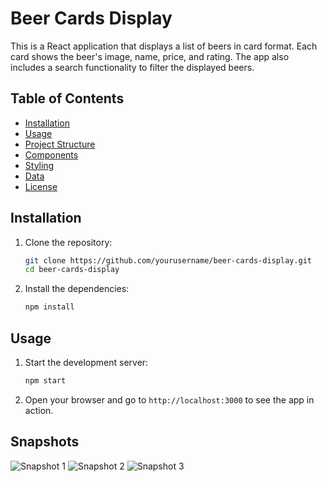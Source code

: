 # Beer Cards Display

This is a React application that displays a list of beers in card format. Each card shows the beer's image, name, price, and rating. The app also includes a search functionality to filter the displayed beers.

## Table of Contents

- [Installation](#installation)
- [Usage](#usage)
- [Project Structure](#project-structure)
- [Components](#components)
- [Styling](#styling)
- [Data](#data)
- [License](#license)

## Installation

1. Clone the repository:

    ```bash
    git clone https://github.com/yourusername/beer-cards-display.git
    cd beer-cards-display
    ```

2. Install the dependencies:

    ```bash
    npm install
    ```

## Usage

1. Start the development server:

    ```bash
    npm start
    ```

2. Open your browser and go to `http://localhost:3000` to see the app in action.

## Snapshots
![Snapshot 1](img/Screenshot%20(2199).png)
![Snapshot 2](img/Screenshot%20(2200).png)
![Snapshot 3](img/Screenshot%20(2201).png)

